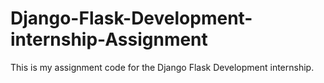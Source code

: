 # Django-Flask-Development-internship-Assignment
This is my assignment code for the Django Flask Development internship.
